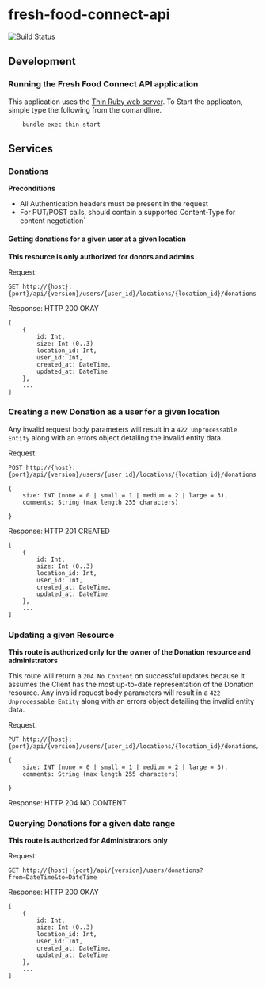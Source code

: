 # fresh-food-connect-api

[![Build Status](https://travis-ci.org/codefordenver/fresh-food-connect-api.svg?branch=master)](https://travis-ci.org/codefordenver/fresh-food-connect-api)



## Development

### Running the Fresh Food Connect API application

This application uses the [Thin Ruby web server](http://code.macournoyer.com/thin/usage/). To Start the applicaton, simple type the following from the comandline.

        bundle exec thin start
        
## Services

### Donations

**Preconditions**
* All Authentication headers must be present in the request
* For PUT/POST calls, should contain a supported Content-Type for content negotiation`

#### Getting donations for a given user at a given location
**This resource is only authorized for donors and admins**

Request:

    GET http://{host}:{port}/api/{version}/users/{user_id}/locations/{location_id}/donations
    
Response:
    HTTP 200 OKAY
    
    [
        {
            id: Int,
            size: Int (0..3)
            location_id: Int,
            user_id: Int,
            created_at: DateTime,
            updated_at: DateTime
        },
        ...
    ]
    
### Creating a new Donation as a user for a given location

Any invalid request body parameters will result in a `422 Unprocessable Entity` along with an errors object detailing the invalid entity data.

Request:

    POST http://{host}:{port}/api/{version}/users/{user_id}/locations/{location_id}/donations
    
    {
        size: INT (none = 0 | small = 1 | medium = 2 | large = 3),
        comments: String (max length 255 characters)
        
    }
    
 Response:
    HTTP 201 CREATED
    
    [
        {
            id: Int,
            size: Int (0..3)
            location_id: Int,
            user_id: Int,
            created_at: DateTime,
            updated_at: DateTime
        },
        ...
    ] 
    

### Updating a given Resource
**This route is authorized only for the owner of the Donation resource and administrators**

This route will return a `204 No Content` on successful updates because it assumes the Client has the most up-to-date representation of the Donation resource. Any invalid request body parameters will result in a `422 Unprocessable Entity` along with an errors object detailing the invalid entity data.

Request:

    PUT http://{host}:{port}/api/{version}/users/{user_id}/locations/{location_id}/donations/{id}
    
    {
        size: INT (none = 0 | small = 1 | medium = 2 | large = 3),
        comments: String (max length 255 characters)
        
    }
    
 Response:
    HTTP 204 NO CONTENT
    
### Querying Donations for a given date range
**This route is authorized for Administrators only**

Request:

    GET http://{host}:{port}/api/{version}/users/donations?from=DateTime&to=DateTime
    
Response:
    HTTP 200 OKAY
    
    [
        {
            id: Int,
            size: Int (0..3)
            location_id: Int,
            user_id: Int,
            created_at: DateTime,
            updated_at: DateTime
        },
        ...
    ]
